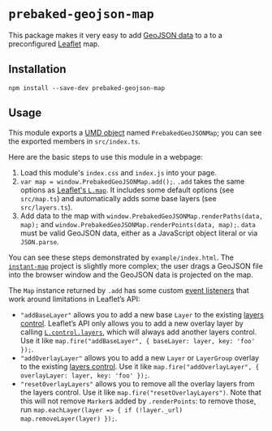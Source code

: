 # `prebaked-geojson-map`

This package makes it very easy to add [GeoJSON data] to a to a preconfigured
[Leaflet] map.

## Installation

`npm install --save-dev prebaked-geojson-map`

## Usage

This module exports a [UMD object] named `PrebakedGeoJSONMap`; you can see the
exported members in `src/index.ts`.

Here are the basic steps to use this module in a webpage:

1. Load this module's `index.css` and `index.js` into your page.
2. `var map = window.PrebakedGeoJSONMap.add();`. `.add` takes the same options
   as [Leaflet's `L.map`][leaflet new map]. It includes some default options
   (see `src/map.ts`) and automatically adds some base layers (see
   `src/layers.ts`).
3. Add data to the map with `window.PrebakedGeoJSONMap.renderPaths(data, map);`
   and `window.PrebakedGeoJSONMap.renderPoints(data, map);`. `data` must be
   valid GeoJSON data, either as a JavaScript object literal or via
   `JSON.parse`.

You can see these steps demonstrated by `example/index.html`. The
[`instant-map`][instant-map] project is slightly more complex; the user drags a
GeoJSON file into the browser window and the GeoJSON data is projected on the
map.

The `Map` instance returned by `.add` has some custom [event listeners] that
work around limitations in Leaflet’s API:

* `"addBaseLayer"` allows you to add a new base `Layer` to the existing
  [layers control]. Leaflet’s API only allows you to add a new overlay layer by
  calling [`L.control.layers`][new layers control], which will always add
  another layers control. Use it like
  `map.fire("addBaseLayer", { baseLayer: layer, key: 'foo' });`.
* `"addOverlayLayer"` allows you to add a new `Layer` or `LayerGroup` overlay
  to the existing [layers control]. Use it like
  `map.fire("addOverlayLayer", { overlayLayer: layer, key: 'foo' });`.
* `"resetOverlayLayers"` allows you to remove all the overlay layers from the
  layers control. Use it like `map.fire("resetOverlayLayers")`. Note that this
  will not remove `Marker`s added by `.renderPoints`: to remove those, run
  `map.eachLayer(layer => { if (!layer._url) map.removeLayer(layer) });`.

[GeoJSON data]: http://geojson.org
[Leaflet]: http://leafletjs.com
[UMD object]: https://github.com/umdjs/umd
[leaflet new map]: http://leafletjs.com/reference-1.2.0.html#map
[instant-map]: https://github.com/stilist/instant-map
[event listeners]: http://leafletjs.com/reference-1.2.0.html#evented-fire
[layers control]: http://leafletjs.com/reference-1.2.0.html#control-layers
[new layers control]: http://leafletjs.com/reference-1.2.0.html#control-layers-l-control-layers
